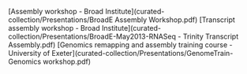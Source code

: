 
[Assembly workshop - Broad Institute](curated-collection/Presentations/BroadE Assembly Workshop.pdf)
[Transcript assembly workshop - Broad Institute](curated-collection/Presentations/BroadE-May2013-RNASeq - Trinity Transcript Assembly.pdf)
[Genomics remapping and assembly training course - University of Exeter](curated-collection/Presentations/GenomeTrain-Genomics workshop.pdf)

